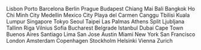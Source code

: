 Lisbon
Porto
Barcelona
Berlin
Prague
Budapest
Chiang Mai
Bali
Bangkok
Ho Chi Minh City
Medellin
Mexico City
Playa del Carmen
Canggu
Tbilisi
Kuala Lumpur
Singapore
Tokyo
Seoul
Taipei
Las Palmas
Athens
Split
Ljubljana
Tallinn
Riga
Vilnius
Sofia
Bucharest
Belgrade
Istanbul
Dubai
Cape Town
Buenos Aires
Santiago
Lima
San Jose
Austin
Miami
New York
San Francisco
London
Amsterdam
Copenhagen
Stockholm
Helsinki
Vienna
Zurich
